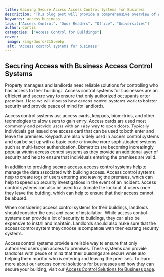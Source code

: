 ```yaml
---
title: Gaining Secure Access Access Control Systems for Business
description: "This blog post will provide a comprehensive overview of Access Control Systems outlining what they are how they work and why businesses need them to ensure secure access to their premises Learn how Access Control Systems will improve your business safeguarding capabilities"
keywords: access business
tags: ["Access Control", "Door Readers", "Office", "Universities"]
author: Curtis
categories: ["Access Control for Buildings"]
cover: 
 image: /img/doors/215.webp
 alt: 'Access control systems for business'
---
```

## Securing Access with Business Access Control Systems

Property managers and landlords need reliable solutions for controlling who has access to their buildings. Access control systems for businesses are an efficient and secure way to ensure that only authorized occupants enter premises. Here we will discuss how access control systems work to bolster security and provide peace of mind for landlords.

Access control systems use access cards, keypads, biometrics, and other technologies to allow users to gain entry. Access cards are used most commonly and provide users with an easy way to open doors. Typically individuals get issued one access card that can be used to both enter and leave the premises. Keypads are also widely used in access control systems and can be set up with a basic code or involve more sophisticated systems such as multi-factor authentication. Biometrics are becoming increasingly popular within access control systems as they provide an additional layer of security and help to ensure that individuals entering the premises are valid.

In addition to providing secure access, access control systems help to manage the data associated with building access. Access control systems help to create logs of users entering and leaving the premises, which can help to speed up security investigations in the event of an incident. Access control systems can also be used to automate the lockout of users once they leave the building, which can help to ensure that their access cannot be abused.

When considering access control systems for their buildings, landlords should consider the cost and ease of installation. While access control systems can provide a lot of security to buildings, they can also be expensive to install and maintain. Landlords should also make sure that the access control system they choose is compatible with their existing security systems.

Access control systems provide a reliable way to ensure that only authorized users gain access to premises. These systems can provide landlords with peace of mind that their buildings are secure while also helping them monitor who is entering and leaving the premises. To learn more about our access control solutions for businesses and how they can secure your building, visit our [Access Control Solutions for Business page](/access-control).
